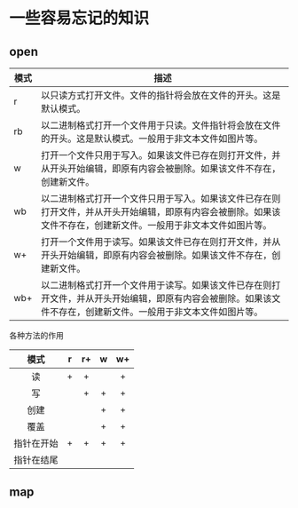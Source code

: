 # 一些容易忘记的知识

## open

| 模式 | 描述                                                         |
| ---- | ------------------------------------------------------------ |
| r    | 以只读方式打开文件。文件的指针将会放在文件的开头。这是默认模式。 |
| rb   | 以二进制格式打开一个文件用于只读。文件指针将会放在文件的开头。这是默认模式。一般用于非文本文件如图片等。 |
| w    | 打开一个文件只用于写入。如果该文件已存在则打开文件，并从开头开始编辑，即原有内容会被删除。如果该文件不存在，创建新文件。 |
| wb   | 以二进制格式打开一个文件只用于写入。如果该文件已存在则打开文件，并从开头开始编辑，即原有内容会被删除。如果该文件不存在，创建新文件。一般用于非文本文件如图片等。 |
| w+   | 打开一个文件用于读写。如果该文件已存在则打开文件，并从开头开始编辑，即原有内容会被删除。如果该文件不存在，创建新文件。 |
| wb+  | 以二进制格式打开一个文件用于读写。如果该文件已存在则打开文件，并从开头开始编辑，即原有内容会被删除。如果该文件不存在，创建新文件。一般用于非文本文件如图片等。 |

各种方法的作用

|    模式    |  r   |  r+  |  w   |  w+  |
| :--------: | :--: | :--: | :--: | :--: |
|     读     |  +   |  +   |      |  +   |
|     写     |      |  +   |  +   |  +   |
|    创建    |      |      |  +   |  +   |
|    覆盖    |      |      |  +   |  +   |
| 指针在开始 |  +   |  +   |  +   |  +   |
| 指针在结尾 |      |      |      |      |

## map

